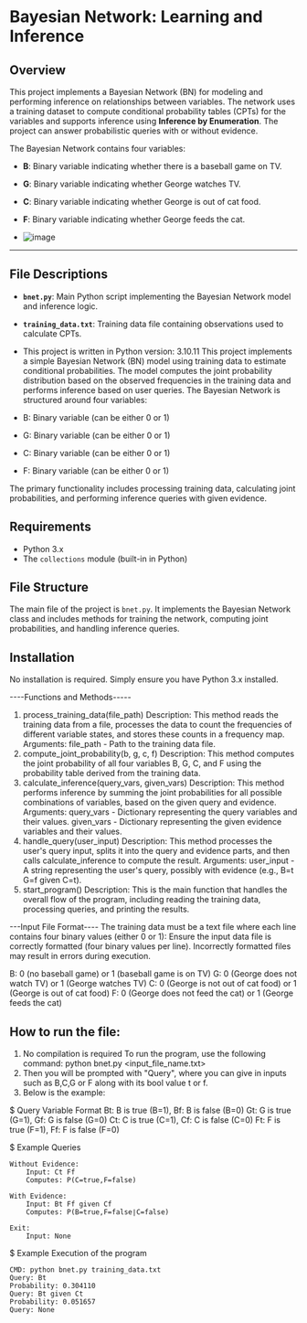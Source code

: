 # **Bayesian Network: Learning and Inference**

## **Overview**
This project implements a Bayesian Network (BN) for modeling and performing inference on relationships between variables. The network uses a training dataset to compute conditional probability tables (CPTs) for the variables and supports inference using **Inference by Enumeration**. The project can answer probabilistic queries with or without evidence.

The Bayesian Network contains four variables:
- **B**: Binary variable indicating whether there is a baseball game on TV.
- **G**: Binary variable indicating whether George watches TV.
- **C**: Binary variable indicating whether George is out of cat food.
- **F**: Binary variable indicating whether George feeds the cat.

- ![image](https://github.com/user-attachments/assets/3797f69c-0506-4e9b-8a53-6debd2554397)


---

## **File Descriptions**
- **`bnet.py`**: Main Python script implementing the Bayesian Network model and inference logic.
- **`training_data.txt`**: Training data file containing observations used to calculate CPTs.

- This project is written in Python version: 3.10.11
This project implements a simple Bayesian Network (BN) model using training data to estimate conditional probabilities. The model computes the joint probability distribution based on the observed frequencies in the training data and performs inference based on user queries. The Bayesian Network is structured around four variables:

- B: Binary variable (can be either 0 or 1)
- G: Binary variable (can be either 0 or 1)
- C: Binary variable (can be either 0 or 1)
- F: Binary variable (can be either 0 or 1)

The primary functionality includes processing training data, calculating joint probabilities, and performing inference queries with given evidence.

## Requirements
- Python 3.x
- The `collections` module (built-in in Python)

## File Structure
The main file of the project is `bnet.py`. It implements the Bayesian Network class and includes methods for training the network, computing joint probabilities, and handling inference queries.

## Installation
No installation is required. Simply ensure you have Python 3.x installed.


----Functions and Methods-----
1) process_training_data(file_path)
	Description: This method reads the training data from a file, processes the data to count the frequencies of different variable states, and stores these counts in a frequency map.
	Arguments: file_path - Path to the training data file.
2) compute_joint_probability(b, g, c, f)
	Description: This method computes the joint probability of all four variables B, G, C, and F using the probability table derived from the training data.
3) calculate_inference(query_vars, given_vars)
	Description: This method performs inference by summing the joint probabilities for all possible combinations of variables, based on the given query and evidence.
	Arguments:
		query_vars - Dictionary representing the query variables and their values.
		given_vars - Dictionary representing the given evidence variables and their values.
3) handle_query(user_input)
	Description: This method processes the user's query input, splits it into the query and evidence parts, and then calls calculate_inference to compute the result.
	Arguments: user_input - A string representing the user's query, possibly with evidence (e.g., B=t G=f given C=t).
4) start_program()
	Description: This is the main function that handles the overall flow of the program, including reading the training data, processing queries, and printing the results.

---Input File Format----
The training data must be a text file where each line contains four binary values (either 0 or 1):
Ensure the input data file is correctly formatted (four binary values per line). Incorrectly formatted files may result in errors during execution.

B: 0 (no baseball game) or 1 (baseball game is on TV)
G: 0 (George does not watch TV) or 1 (George watches TV)
C: 0 (George is not out of cat food) or 1 (George is out of cat food)
F: 0 (George does not feed the cat) or 1 (George feeds the cat)

## How to run the file:

1) No compilation is required
To run the program, use the following command:  python bnet.py <input_file_name.txt>
2) Then you will be prompted with "Query", where you can give in inputs such as B,C,G or F along with its bool value t or f.
3) Below is the example:

$ Query Variable Format
Bt: B is true (B=1), Bf: B is false (B=0)
Gt: G is true (G=1), Gf: G is false (G=0)
Ct: C is true (C=1), Cf: C is false (C=0)
Ft: F is true (F=1), Ff: F is false (F=0)

$ Example Queries

    Without Evidence:
        Input: Ct Ff
        Computes: P(C=true,F=false)

    With Evidence:
        Input: Bt Ff given Cf
        Computes: P(B=true,F=false∣C=false)

    Exit:
        Input: None



$ Example Execution of the program
	
	CMD: python bnet.py training_data.txt
	Query: Bt
	Probability: 0.304110
	Query: Bt given Ct
	Probability: 0.051657
	Query: None
